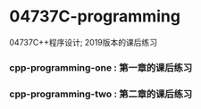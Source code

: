 # 04737C-programming
04737C++程序设计; 2019版本的课后练习

### cpp-programming-one : 第一章的课后练习
### cpp-programming-two : 第二章的课后练习
